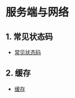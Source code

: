 # 服务端与网络

## 1. 常见状态码

* [常见状态码](https://blog.csdn.net/banana960531/article/details/85621865)

## 2. 缓存

* [缓存](https://www.cnblogs.com/llzhang123/p/9037346.html)